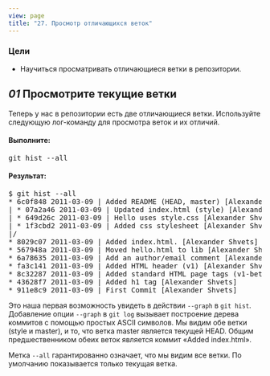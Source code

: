 ```yaml
---
view: page
title: "27. Просмотр отличающихся веток"
---
```


<h3>Цели</h3>

<ul><li>Научиться просматривать отличающиеся ветки в репозитории.</li></ul>

<h2><em>01</em> Просмотрите текущие ветки</h2>

<p>Теперь у нас в репозитории есть две отличающиеся ветки. Используйте следующую лог-команду для просмотра веток и их отличий.</p>

<h4 class="h4-pre">Выполните:</h4>

<pre class="instructions">git hist --all</pre>

<h4 class="h4-pre">Результат:</h4>

<pre class="sample">$ git hist --all
* 6c0f848 2011-03-09 | Added README (HEAD, master) [Alexander Shvets]
| * 07a2a46 2011-03-09 | Updated index.html (style) [Alexander Shvets]
| * 649d26c 2011-03-09 | Hello uses style.css [Alexander Shvets]
| * 1f3cbd2 2011-03-09 | Added css stylesheet [Alexander Shvets]
|/
* 8029c07 2011-03-09 | Added index.html. [Alexander Shvets]
* 567948a 2011-03-09 | Moved hello.html to lib [Alexander Shvets]
* 6a78635 2011-03-09 | Add an author/email comment [Alexander Shvets]
* fa3c141 2011-03-09 | Added HTML header (v1) [Alexander Shvets]
* 8c32287 2011-03-09 | Added standard HTML page tags (v1-beta) [Alexander Shvets]
* 43628f7 2011-03-09 | Added h1 tag [Alexander Shvets]
* 911e8c9 2011-03-09 | First Commit [Alexander Shvets]</pre>

<p>Это наша первая возможность увидеть в действии <code>--graph</code> в <code>git hist</code>. Добавление опции <code>--graph</code> в <code>git log</code> вызывает построение дерева коммитов с помощью простых <span class="caps">ASCII</span> символов. Мы видим обе ветки (style и master), и то, что ветка master является текущей <span class="caps">HEAD</span>. Общим предшественником обеих веток является коммит «Added index.html».</p>

<p>Метка <code>--all</code> гарантированно означает, что мы видим все ветки. По умолчанию показывается только текущая ветка.</p>
